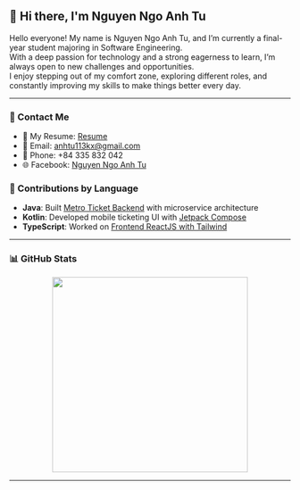 ## 👋 Hi there, I'm Nguyen Ngo Anh Tu

Hello everyone! My name is Nguyen Ngo Anh Tu, and I’m currently a final-year student majoring in Software Engineering.  
With a deep passion for technology and a strong eagerness to learn, I’m always open to new challenges and opportunities.  
I enjoy stepping out of my comfort zone, exploring different roles, and constantly improving my skills to make things better every day.

---

### 🔗 Contact Me

- 📄 My Resume: [Resume](https://github.com/NguyenNgoAnhTu/NGUYENNGOANHTU/blob/main/Resume_OFFICAL.pdf)  
- 📧 Email: [anhtu113kx@gmail.com](mailto:anhtu113kx@gmail.com)
- 📱 Phone: +84 335 832 042  
- 🌐 Facebook: [Nguyen Ngo Anh Tu](https://www.facebook.com/anhtu.nguyenngo.1)

### 📌 Contributions by Language

- **Java**: Built [Metro Ticket Backend](https://github.com/hcmurs/metro-be) with microservice architecture  
- **Kotlin**: Developed mobile ticketing UI with [Jetpack Compose](https://github.com/hcmurs/metro-app)  
- **TypeScript**: Worked on [Frontend ReactJS with Tailwind](https://github.com/hcmurs/metro-fe)  
---


### 📊 GitHub Stats

<p align="center">
  <img src="https://github-readme-stats.vercel.app/api/top-langs/?username=NguyenNgoAnhTu&layout=compact&theme=radical" width="350"/>
</p>

---



